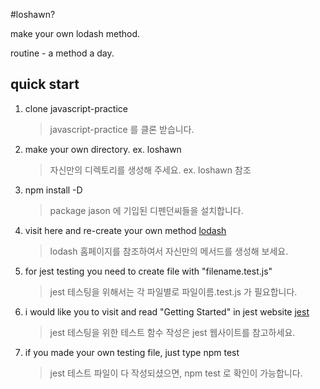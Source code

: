 #loshawn?

make your own lodash method.

routine - a method a day.

## quick start

1. clone javascript-practice
    > javascript-practice 를 클론 받습니다.

2. make your own directory. ex. loshawn
    > 자신만의 디렉토리를 생성해 주세요. ex. loshawn 참조

3. npm install -D
    > package jason 에 기입된 디펜던씨들을 설치합니다.

4. visit here and re-create your own method [lodash](https://lodash.com/docs/4.17.5#dropRight)
    > lodash 홈페이지를 참조하여서 자신만의 메서드를 생성해 보세요.

5. for jest testing you need to create file with "filename.test.js"
    > jest 테스팅을 위해서는 각 파일별로 파일이름.test.js 가 필요합니다.

6. i would like you to visit and read "Getting Started" in jest website [jest](https://facebook.github.io/jest/docs/en/getting-started.html)
    > jest 테스팅을 위한 테스트 함수 작성은 jest 웹사이트를 참고하세요.
7. if you made your own testing file, just type npm test
    > jest 테스트 파일이 다 작성되셨으면, npm test 로 확인이 가능합니다.